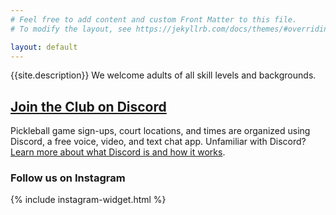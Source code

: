 ```yaml
---
# Feel free to add content and custom Front Matter to this file.
# To modify the layout, see https://jekyllrb.com/docs/themes/#overriding-theme-defaults

layout: default
---
```

<section class="main">
  <section class="section section__about">
    <p>
      {{site.description}} We welcome adults of all skill levels and backgrounds.
    </p>
    <h2 class="cta cta--signup">
      <a href="https://discordapp.com/invite/TRf9XjYhG6" target="_blank" rel="noopener noreferrer">Join the Club on Discord</a>
    </h2>
    <p>
      Pickleball game sign-ups, court locations, and times are organized using Discord, a free voice, video, and text chat app. Unfamiliar with Discord? <a href="https://discord.com/safety/360044149331-what-is-discord" target="_blank" rel="noopener noreferrer">Learn more about what Discord is and how it works</a>.
    </p>
  </section>
  <section class="section section__instagram">
    <h3 class="cta cta--signup">
      Follow us on Instagram
    </h3>
    <div class="embed embed--instagram">
      {% include instagram-widget.html %}
    </div>
  </section>
</section>
